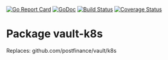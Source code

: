 [![Go Report Card](https://goreportcard.com/badge/github.com/postfinance/vault)](https://goreportcard.com/report/github.com/postfinance/vault)
[![GoDoc](https://godoc.org/github.com/postfinance/vault?status.svg)](https://godoc.org/github.com/postfinance/vault)
[![Build Status](https://travis-ci.org/postfinance/vault.svg?branch=master)](https://travis-ci.org/postfinance/vault)
[![Coverage Status](https://coveralls.io/repos/github/postfinance/vault/badge.svg?branch=master)](https://coveralls.io/github/postfinance/vault?branch=master)


# Package vault-k8s

Replaces: github.com/postfinance/vault/k8s